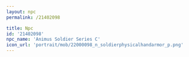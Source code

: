```yaml
---
layout: npc
permalink: /21402098

title: Npc
id: '21402098'
npc_name: 'Animus Soldier Series C'
icon_url: 'portrait/mob/22000098_n_soldierphysicalhandarmor_p.png'
---
```

